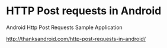 HTTP Post requests in Android
=============================

Android Http Post Requests Sample Application

http://thanksandroid.com/http-post-requests-in-android/
